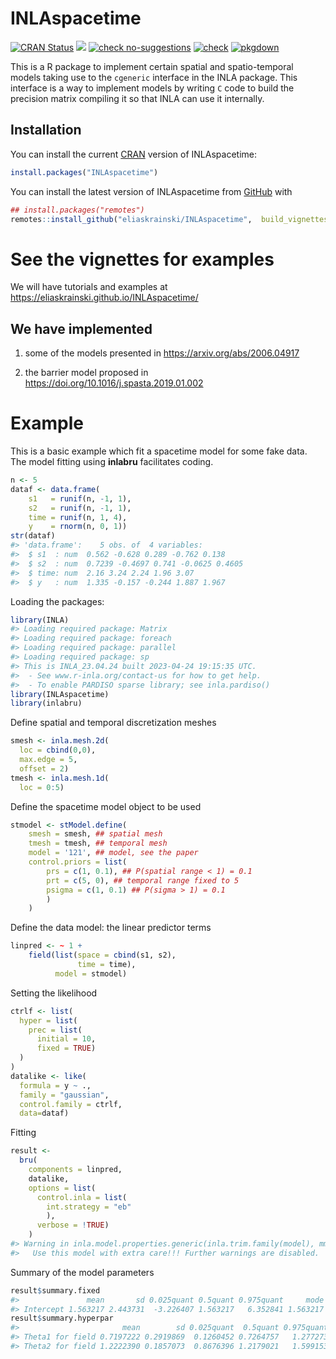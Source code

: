 
<!-- README.md is generated from README.Rmd. Please edit that file -->

# INLAspacetime

<!-- badges: start -->

[![CRAN
Status](http://www.r-pkg.org/badges/version-last-release/INLAspacetime)](https://cran.r-project.org/package=INLAspacetime)
[![](https://cranlogs.r-pkg.org/badges/INLAspacetime)](https://cran.r-project.org/package=INLAspacetime)
[![check
no-suggestions](https://github.com/eliaskrainski/INLAspacetime/workflows/R-CMD-check-no-suggests/badge.svg)](https://github.com/eliaskrainski/INLAspacetime/actions)
[![check](https://github.com/eliaskrainski/INLAspacetime/workflows/R-CMD-check/badge.svg)](https://github.com/eliaskrainski/INLAspacetime/actions)
[![pkgdown](https://github.com/eliaskrainski/INLAspacetime/workflows/pkgdown/badge.svg)](https://github.com/eliaskrainski/INLAspacetime/actions)
<!-- badges: end -->

This is a R package to implement certain spatial and spatio-temporal
models taking use to the `cgeneric` interface in the INLA package. This
interface is a way to implement models by writing `C` code to build the
precision matrix compiling it so that INLA can use it internally.

## Installation

You can install the current [CRAN](https://CRAN.R-project.org) version
of INLAspacetime:

``` r
install.packages("INLAspacetime")
```

You can install the latest version of INLAspacetime from
[GitHub](https://github.com/eliaskrainski/INLAspacetime) with

``` r
## install.packages("remotes")
remotes::install_github("eliaskrainski/INLAspacetime",  build_vignettes=TRUE)
```

<!-- or track the development version builds via [inlabru-org.r-universe.dev](https://inlabru-org.r-universe.dev/ui#builds): -->
<!-- ```{r universe-installation, eval = FALSE} -->
<!-- ## Enable universe(s) by inlabru-org -->
<!-- options(repos = c( -->
<!--   inlabruorg = "https://inlabru-org.r-universe.dev", -->
<!--   INLA = "https://inla.r-inla-download.org/R/testing", -->
<!--   CRAN = "https://cloud.r-project.org" -->
<!-- )) -->
<!-- ## Install it -->
<!-- install.packages("INLAspacetime") -->
<!-- ``` -->

# See the vignettes for examples

We will have tutorials and examples at
<https://eliaskrainski.github.io/INLAspacetime/>

## We have implemented

1.  some of the models presented in <https://arxiv.org/abs/2006.04917>

2.  the barrier model proposed in
    <https://doi.org/10.1016/j.spasta.2019.01.002>

# Example

This is a basic example which fit a spacetime model for some fake data.
The model fitting using **inlabru** facilitates coding.

``` r
n <- 5
dataf <- data.frame(
    s1   = runif(n, -1, 1),
    s2   = runif(n, -1, 1),
    time = runif(n, 1, 4),
    y    = rnorm(n, 0, 1))
str(dataf)
#> 'data.frame':    5 obs. of  4 variables:
#>  $ s1  : num  0.562 -0.628 0.289 -0.762 0.138
#>  $ s2  : num  0.7239 -0.4697 0.741 -0.0625 0.4605
#>  $ time: num  2.16 3.24 2.24 1.96 3.07
#>  $ y   : num  1.335 -0.157 -0.244 1.887 1.967
```

Loading the packages:

``` r
library(INLA)
#> Loading required package: Matrix
#> Loading required package: foreach
#> Loading required package: parallel
#> Loading required package: sp
#> This is INLA_23.04.24 built 2023-04-24 19:15:35 UTC.
#>  - See www.r-inla.org/contact-us for how to get help.
#>  - To enable PARDISO sparse library; see inla.pardiso()
library(INLAspacetime)
library(inlabru)
```

Define spatial and temporal discretization meshes

``` r
smesh <- inla.mesh.2d(
  loc = cbind(0,0), 
  max.edge = 5, 
  offset = 2)
tmesh <- inla.mesh.1d(
  loc = 0:5)
```

Define the spacetime model object to be used

``` r
stmodel <- stModel.define(
    smesh = smesh, ## spatial mesh
    tmesh = tmesh, ## temporal mesh
    model = '121', ## model, see the paper
    control.priors = list(
        prs = c(1, 0.1), ## P(spatial range < 1) = 0.1
        prt = c(5, 0), ## temporal range fixed to 5
        psigma = c(1, 0.1) ## P(sigma > 1) = 0.1
        )
    )
```

Define the data model: the linear predictor terms

``` r
linpred <- ~ 1 +
    field(list(space = cbind(s1, s2), 
               time = time),
          model = stmodel)
```

Setting the likelihood

``` r
ctrlf <- list(
  hyper = list(
    prec = list(
      initial = 10, 
      fixed = TRUE)    
  )
)
datalike <- like(
  formula = y ~ ., 
  family = "gaussian",
  control.family = ctrlf, 
  data=dataf)
```

Fitting

``` r
result <- 
  bru(
    components = linpred,
    datalike,
    options = list(
      control.inla = list(
        int.strategy = "eb"
        ),
      verbose = !TRUE)
    )
#> Warning in inla.model.properties.generic(inla.trim.family(model), mm[names(mm) == : Model 'cgeneric' in section 'latent' is marked as 'experimental'; changes may appear at any time.
#>   Use this model with extra care!!! Further warnings are disabled.
```

Summary of the model parameters

``` r
result$summary.fixed
#>               mean       sd 0.025quant 0.5quant 0.975quant     mode kld
#> Intercept 1.563217 2.443731  -3.226407 1.563217   6.352841 1.563217   0
result$summary.hyperpar
#>                       mean        sd 0.025quant  0.5quant 0.975quant      mode
#> Theta1 for field 0.7197222 0.2919869  0.1260452 0.7264757   1.277273 0.7525981
#> Theta2 for field 1.2222390 0.1857073  0.8676396 1.2179021   1.599153 1.2014638
```
